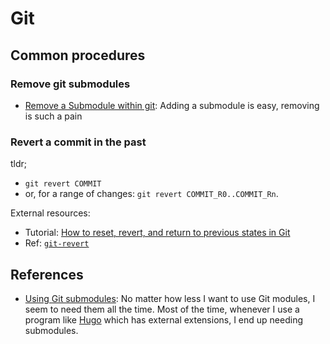 # Git

## Common procedures

### Remove git submodules

- [Remove a Submodule within git](https://davidwalsh.name/git-remove-submodule): Adding a submodule is easy, removing is such a pain

[hugo]: https://gohugo.io/

### Revert a commit in the past

tldr;

- `git revert COMMIT`
- or, for a range of changes: `git revert COMMIT_R0..COMMIT_Rn`.

External resources:

- Tutorial: [How to reset, revert, and return to previous states in Git](https://opensource.com/article/18/6/git-reset-revert-rebase-commands)
- Ref: [`git-revert`](https://git-scm.com/docs/git-revert)

## References

- [Using Git submodules](https://git-scm.com/book/en/v2/Git-Tools-Submodules): No matter how less I want to use Git modules, I seem to need them all the time. Most of the time, whenever I use a program like [Hugo] which has external extensions, I end up needing submodules.
